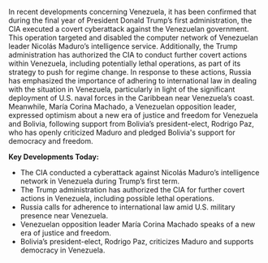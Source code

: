 In recent developments concerning Venezuela, it has been confirmed that during the final year of President Donald Trump’s first administration, the CIA executed a covert cyberattack against the Venezuelan government. This operation targeted and disabled the computer network of Venezuelan leader Nicolás Maduro’s intelligence service. Additionally, the Trump administration has authorized the CIA to conduct further covert actions within Venezuela, including potentially lethal operations, as part of its strategy to push for regime change. In response to these actions, Russia has emphasized the importance of adhering to international law in dealing with the situation in Venezuela, particularly in light of the significant deployment of U.S. naval forces in the Caribbean near Venezuela’s coast. Meanwhile, María Corina Machado, a Venezuelan opposition leader, expressed optimism about a new era of justice and freedom for Venezuela and Bolivia, following support from Bolivia’s president-elect, Rodrigo Paz, who has openly criticized Maduro and pledged Bolivia's support for democracy and freedom.

**Key Developments Today:**

- The CIA conducted a cyberattack against Nicolás Maduro’s intelligence network in Venezuela during Trump’s first term.
- The Trump administration has authorized the CIA for further covert actions in Venezuela, including possible lethal operations.
- Russia calls for adherence to international law amid U.S. military presence near Venezuela.
- Venezuelan opposition leader María Corina Machado speaks of a new era of justice and freedom.
- Bolivia’s president-elect, Rodrigo Paz, criticizes Maduro and supports democracy in Venezuela.